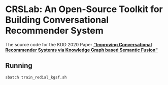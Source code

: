 # CRSLab: An Open-Source Toolkit for Building Conversational Recommender System
The source code for the KDD 2020 Paper [**"Improving Conversational Recommender Systems via Knowledge Graph based Semantic Fusion"**](https://arxiv.org/abs/2007.04032)


## Running
```bash
sbatch train_redial_kgsf.sh
```
